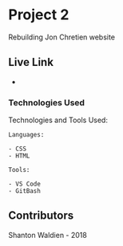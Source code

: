 # Project 2
Rebuilding Jon Chretien website

## Live Link
- 

### Technologies Used

Technologies and Tools Used:

```
Languages:

- CSS
- HTML

```
```
Tools:

- VS Code
- GitBash

```

## Contributors

Shanton Waldien - 2018
